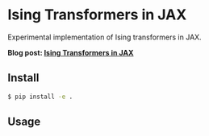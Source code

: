 # Ising Transformers in JAX

Experimental implementation of Ising transformers in JAX.

**Blog post: [Ising Transformers in JAX](https://mcbal.github.io/post/ising-transformers-in-jax/)**

## Install

```bash
$ pip install -e .
```

## Usage

```python

```